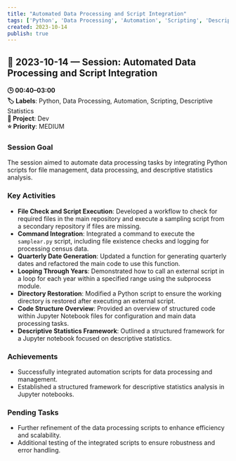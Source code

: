 ```yaml
---
title: "Automated Data Processing and Script Integration"
tags: ['Python', 'Data Processing', 'Automation', 'Scripting', 'Descriptive Statistics']
created: 2023-10-14
publish: true
---
```


## 📅 2023-10-14 — Session: Automated Data Processing and Script Integration

**🕒 00:40–03:00**  
**🏷️ Labels**: Python, Data Processing, Automation, Scripting, Descriptive Statistics  
**📂 Project**: Dev  
**⭐ Priority**: MEDIUM  


### Session Goal
The session aimed to automate data processing tasks by integrating Python scripts for file management, data processing, and descriptive statistics analysis.

### Key Activities
- **File Check and Script Execution**: Developed a workflow to check for required files in the main repository and execute a sampling script from a secondary repository if files are missing.
- **Command Integration**: Integrated a command to execute the `samplear.py` script, including file existence checks and logging for processing census data.
- **Quarterly Date Generation**: Updated a function for generating quarterly dates and refactored the main code to use this function.
- **Looping Through Years**: Demonstrated how to call an external script in a loop for each year within a specified range using the subprocess module.
- **Directory Restoration**: Modified a Python script to ensure the working directory is restored after executing an external script.
- **Code Structure Overview**: Provided an overview of structured code within Jupyter Notebook files for configuration and main data processing tasks.
- **Descriptive Statistics Framework**: Outlined a structured framework for a Jupyter notebook focused on descriptive statistics.

### Achievements
- Successfully integrated automation scripts for data processing and management.
- Established a structured framework for descriptive statistics analysis in Jupyter notebooks.

### Pending Tasks
- Further refinement of the data processing scripts to enhance efficiency and scalability.
- Additional testing of the integrated scripts to ensure robustness and error handling.
